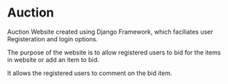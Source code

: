 # Auction

Auction
Website created using Django Framework, which faciliates user Registeration and login options.

The purpose of the website is to allow registered users to bid for the items in website or add an item to bid.

It allows the registered users to comment on the bid item.
